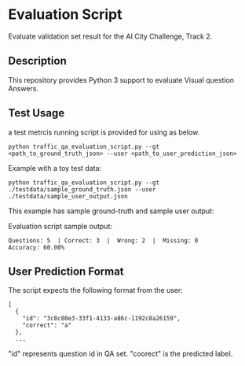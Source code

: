 Evaluation Script
===================

Evaluate validation set result for the AI City Challenge, Track 2.

## Description ##
This repository provides Python 3 support to evaluate Visual question Answers.


## Test Usage ##
a test metrcis running script is provided for using as below. 
```
python traffic_qa_evaluation_script.py --gt <path_to_ground_truth_json> --user <path_to_user_prediction_json>
```

Example with a toy test data:
```
python traffic_qa_evaluation_script.py --gt ./testdata/sample_ground_truth.json --user ./testdata/sample_user_output.json
```

This example has sample ground-truth and sample user output:

Evaluation script sample output:
```
Questions: 5  | Correct: 3  |  Wrong: 2  |  Missing: 0
Accuracy: 60.00%

```

## User Prediction Format ##

The script expects the following format from the user:

```
[
  {
    "id": "3c8c80e3-33f1-4133-a86c-1192c8a26159",
    "correct": "a"
  },
  ...
```

"id" represents question id in QA set.
"coorect" is the predicted label.


